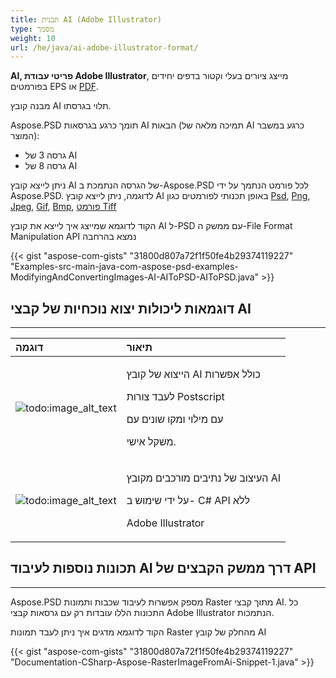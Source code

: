 ```yaml
---
title: תבנית AI (Adobe Illustrator)
type: מסמך
weight: 10
url: /he/java/ai-adobe-illustrator-format/
---
```


**AI, פריטי עבודת Adobe Illustrator**, מייצג ציורים בעלי וקטור בדפים יחידים בפורמטים EPS או [PDF](https://wiki.fileformat.com/view/pdf/).

מבנה קובץ AI תלוי בגרסתו.

Aspose.PSD תומך כרגע בגרסאות AI הבאות (תמיכה מלאה של AI כרגע במשבר המוצר):

- גרסה 3 של AI
- גרסה 8 של AI

ניתן לייצא קובץ AI של הגרסה הנתמכת ב-Aspose.PSD לכל פורמט הנתמך על ידי Aspose.PSD. לדוגמה, ניתן לייצא קובץ AI באופן תכנותי לפורמטים כגון [Psd](https://wiki.fileformat.com/image/psd/), [Png](https://wiki.fileformat.com/image/png/), [Jpeg](https://wiki.fileformat.com/image/jpeg/), [Gif](https://wiki.fileformat.com/image/gif/), [Bmp](https://wiki.fileformat.com/image/bmp/), [פורמט Tiff ](https://wiki.fileformat.com/image/tiff)

הקוד לדוגמא שמייצג איך לייצא את קובץ AI ל-PSD עם ממשק ה-File Format Manipulation API נמצא בהרחבה

{{< gist "aspose-com-gists" "31800d807a72f1f50fe4b29374119227" "Examples-src-main-java-com-aspose-psd-examples-ModifyingAndConvertingImages-AI-AIToPSD-AIToPSD.java" >}}


## **דוגמאות ליכולות יצוא נוכחיות של קבצי AI**
-----

|**דוגמה**|**תיאור**|
| :- | :- |
|![todo:image_alt_text](/download/attachments/105284081/1134427704)|<p>הייצוא של קובץ AI כולל אפשרות</p><p>לעבד צורות Postscript</p><p>עם מילוי ומקו שונים עם</p><p>משקל אישי.</p>|
|![todo:image_alt_text](/download/attachments/105284081/53059531)|<p>העיצוב של נתיבים מורכבים מקובץ AI</p><p>על ידי שימוש ב- C# API ללא</p><p>Adobe Illustrator</p>|

## **תכונות נוספות לעיבוד AI דרך ממשק הקבצים של API**
-----
Aspose.PSD מספק אפשרות לעיבוד שכבות ותמונות Raster מתוך קבצי AI. כל התכונות הללו עובדות רק עם גרסאות קבצי Adobe Illustrator הנתמכות.

הקוד לדוגמא מדגים איך ניתן לעבד תמונות Raster מהחלק של קובץ AI

{{< gist "aspose-com-gists" "31800d807a72f1f50fe4b29374119227" "Documentation-CSharp-Aspose-RasterImageFromAi-Snippet-1.java" >}}

